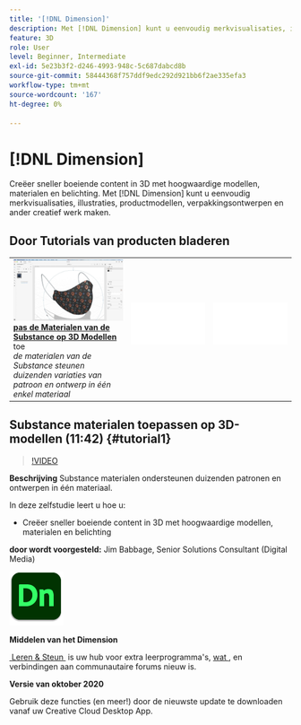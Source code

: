 ```yaml
---
title: '[!DNL Dimension]'
description: Met [!DNL Dimension] kunt u eenvoudig merkvisualisaties, illustraties, productmodellen, verpakkingsontwerpen en ander creatief werk maken
feature: 3D
role: User
level: Beginner, Intermediate
exl-id: 5e23b3f2-d246-4993-948c-5c687dabcd8b
source-git-commit: 58444368f757ddf9edc292d921bb6f2ae335efa3
workflow-type: tm+mt
source-wordcount: '167'
ht-degree: 0%

---
```


# [!DNL Dimension]

Creëer sneller boeiende content in 3D met hoogwaardige modellen, materialen en belichting. Met [!DNL Dimension] kunt u eenvoudig merkvisualisaties, illustraties, productmodellen, verpakkingsontwerpen en ander creatief werk maken.

## Door Tutorials van producten bladeren

<table style="table-layout:fixed">
<tr>
 <td>
   <a href="dimension.md#tutorial1">
      <img alt="Substance-materialen toepassen op 3D-modellen" src="../assets/dimension_substanceAndGraphics_babbage_thumbnail.jpg" />
   </a>
    <div>
   <a href="dimension.md#tutorial1"><strong> pas de Materialen van de Substance op 3D Modellen </strong></a> toe
    </div>
    <em> de materialen van de Substance steunen duizenden variaties van patroon en ontwerp in één enkel materiaal </em>
    <br>
  </td>
  <td>
    <img alt="Spacer" src="../assets/Whitespacer.png" />
    <div>
    <br>
  </td>
  <td>
    <img alt="Spacer" src="../assets/Whitespacer.png" />
    <div>
    <br>
  </td>
</tr>
</table>

## Substance materialen toepassen op 3D-modellen (11:42) {#tutorial1}

>[!VIDEO](https://video.tv.adobe.com/v/326944?hidetitle=true)

**Beschrijving**
Substance materialen ondersteunen duizenden patronen en ontwerpen in één materiaal.

In deze zelfstudie leert u hoe u:
* Creëer sneller boeiende content in 3D met hoogwaardige modellen, materialen en belichting

**door wordt voorgesteld:**
Jim Babbage, Senior Solutions Consultant (Digital Media)

![&#x200B; Logo van het Dimension &#x200B;](../assets/dn_appicon_96.png)

**Middelen van het Dimension**

[&#x200B; Leren &amp; Steun &#x200B;](https://helpx.adobe.com/nl/support/dimension.html) is uw hub voor extra leerprogramma&#39;s, [&#x200B; wat &#x200B;](https://helpx.adobe.com/nl/dimension/user-guide.html/dimension/using/whats-new.ug.html), en verbindingen aan communautaire forums nieuw is.

**Versie van oktober 2020**

Gebruik deze functies (en meer!) door de nieuwste update te downloaden vanaf uw Creative Cloud Desktop App.
